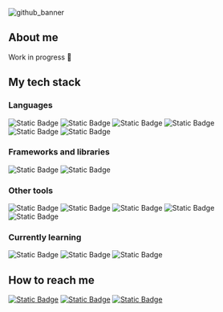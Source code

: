 
![github_banner](https://github.com/user-attachments/assets/a797b4a2-64a7-4141-a5a0-5394faf32fcb)
## About me
Work in progress 🚧
## My tech stack
### Languages
![Static Badge](https://img.shields.io/badge/C%23-%23512BD4?style=flat-square&logoColor=black)
![Static Badge](https://img.shields.io/badge/TypeScript-007acc?style=flat-square&logo=typescript&logoColor=white)
![Static Badge](https://img.shields.io/badge/JavaScript-%23F7DF1E?style=flat-square&logo=javascript&logoColor=black)
![Static Badge](https://img.shields.io/badge/HTML-%23E34F26?style=flat-square&logo=html5&logoColor=white)
![Static Badge](https://img.shields.io/badge/CSS-%23663399?style=flat-square&logo=css&logoColor=white)
![Static Badge](https://img.shields.io/badge/SQL-darkgreen?style=flat-square)

### Frameworks and libraries
![Static Badge](https://img.shields.io/badge/ASP.NET%20Core-%23512BD4?style=flat-square&logo=dotnet&logoColor=white)
![Static Badge](https://img.shields.io/badge/React-%2361DAFB?style=flat-square&logo=react&logoColor=black)

### Other tools
![Static Badge](https://img.shields.io/badge/Git-%23F05032?style=flat-square&logo=git&logoColor=white)
![Static Badge](https://img.shields.io/badge/GitHub-%23181717?style=flat-square&logo=github&logoColor=white)
![Static Badge](https://img.shields.io/badge/Azure%20DevOps-008AD7?style=flat-square&logoColor=white)
![Static Badge](https://img.shields.io/badge/Visual%20Studio%20Code-0078d7?style=flat-square)
![Static Badge](https://img.shields.io/badge/Visual%20Studio-5e438f?style=flat-square)

### Currently learning
![Static Badge](https://img.shields.io/badge/Rider-black?style=flat-square&logo=rider&logoColor=white)
![Static Badge](https://img.shields.io/badge/Next.js-black?style=flat-square&logo=next.js&logoColor=white)
![Static Badge](https://img.shields.io/badge/Tailwind%20CSS-06B6D4?style=flat-square&logo=tailwindcss&logoColor=white)

## How to reach me
<a href="https://www.linkedin.com/in/kevin-rosario-cruz/" target="_blank">![Static Badge](https://img.shields.io/badge/LinkedIn-0077B5?style=flat-square)</a>
<a href="mailto:kevrosariocruz@gmail.com">![Static Badge](https://img.shields.io/badge/E--mail-%23EA4335?style=flat-square&logo=gmail&logoColor=white)</a>
<a href="https://www.instagram.com/kevrosariocruz/">![Static Badge](https://img.shields.io/badge/Instagram-%23FF0069?style=flat-square&logo=instagram&logoColor=white)</a>

